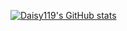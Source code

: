 [![Daisy119's GitHub stats](https://github-readme-stats.vercel.app/api?username=daisy119&show_icons=true&theme=tokyonight)](https://github.com/daisy119/github-readme-stats)
